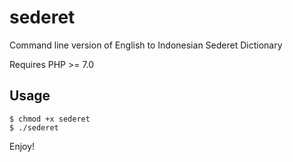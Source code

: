 # sederet

Command line version of English to Indonesian Sederet Dictionary

Requires PHP >= 7.0

## Usage

```
$ chmod +x sederet
$ ./sederet
```

Enjoy!
